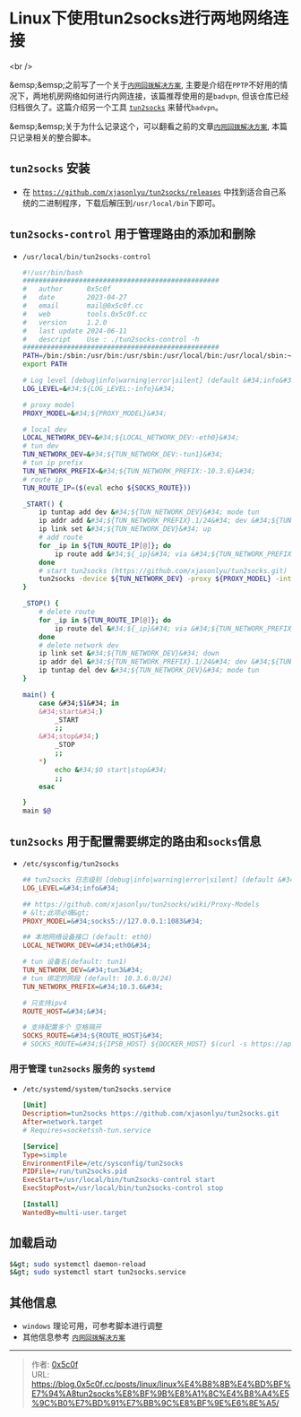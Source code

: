 # Linux下使用tun2socks进行两地网络连接


&lt;br /&gt;

&amp;emsp;&amp;emsp;之前写了一个关于[`内网回拨解决方案`](https://blog.0x5c0f.cc/2019/%E5%86%85%E7%BD%91%E5%9B%9E%E6%8B%A8%E6%96%B9%E6%A1%88/), 主要是介绍在`PPTP`不好用的情况下，两地机房网络如何进行内网连接，该篇推荐使用的是`badvpn`, 但该仓库已经归档很久了。这篇介绍另一个工具 [`tun2socks`](https://github.com/xjasonlyu/tun2socks) 来替代`badvpn`。

&amp;emsp;&amp;emsp;关于为什么记录这个，可以翻看之前的文章[`内网回拨解决方案`](https://blog.0x5c0f.cc/2019/%E5%86%85%E7%BD%91%E5%9B%9E%E6%8B%A8%E6%96%B9%E6%A1%88/), 本篇只记录相关的整合脚本。

## `tun2socks` 安装
- 在 [`https://github.com/xjasonlyu/tun2socks/releases`](https://github.com/xjasonlyu/tun2socks/releases) 中找到适合自己系统的二进制程序，下载后解压到`/usr/local/bin`下即可。

## `tun2socks-control` 用于管理路由的添加和删除  
- `/usr/local/bin/tun2socks-control`
    ```bash
    #!/usr/bin/bash
    ################################################# 
    #   author      0x5c0f 
    #   date        2023-04-27 
    #   email       mail@0x5c0f.cc 
    #   web         tools.0x5c0f.cc 
    #   version     1.2.0
    #   last update 2024-06-11
    #   descript    Use : ./tun2socks-control -h
    ################################################# 
    PATH=/bin:/sbin:/usr/bin:/usr/sbin:/usr/local/bin:/usr/local/sbin:~/bin
    export PATH

    # Log level [debug|info|warning|error|silent] (default &#34;info&#34;)
    LOG_LEVEL=&#34;${LOG_LEVEL:-info}&#34;

    # proxy model
    PROXY_MODEL=&#34;${PROXY_MODEL}&#34;

    # local dev
    LOCAL_NETWORK_DEV=&#34;${LOCAL_NETWORK_DEV:-eth0}&#34;
    # tun dev
    TUN_NETWORK_DEV=&#34;${TUN_NETWORK_DEV:-tun1}&#34;
    # tun ip prefix
    TUN_NETWORK_PREFIX=&#34;${TUN_NETWORK_PREFIX:-10.3.6}&#34;
    # route ip
    TUN_ROUTE_IP=($(eval echo ${SOCKS_ROUTE}))

    _START() {
        ip tuntap add dev &#34;${TUN_NETWORK_DEV}&#34; mode tun
        ip addr add &#34;${TUN_NETWORK_PREFIX}.1/24&#34; dev &#34;${TUN_NETWORK_DEV}&#34;
        ip link set &#34;${TUN_NETWORK_DEV}&#34; up
        # add route
        for _ip in ${TUN_ROUTE_IP[@]}; do
            ip route add &#34;${_ip}&#34; via &#34;${TUN_NETWORK_PREFIX}.2&#34;
        done
        # start tun2socks (https://github.com/xjasonlyu/tun2socks.git)
        tun2socks -device ${TUN_NETWORK_DEV} -proxy ${PROXY_MODEL} -interface ${LOCAL_NETWORK_DEV} -loglevel ${LOG_LEVEL}
    }

    _STOP() {
        # delete route
        for _ip in ${TUN_ROUTE_IP[@]}; do
            ip route del &#34;${_ip}&#34; via &#34;${TUN_NETWORK_PREFIX}.2&#34;
        done
        # delete network dev
        ip link set &#34;${TUN_NETWORK_DEV}&#34; down
        ip addr del &#34;${TUN_NETWORK_PREFIX}.1/24&#34; dev &#34;${TUN_NETWORK_DEV}&#34;
        ip tuntap del dev &#34;${TUN_NETWORK_DEV}&#34; mode tun
    }

    main() {
        case &#34;$1&#34; in
        &#34;start&#34;)
            _START
            ;;
        &#34;stop&#34;)
            _STOP
            ;;
        *)
            echo &#34;$0 start|stop&#34;
            ;;
        esac

    }
    main $@
    ```

## `tun2socks` 用于配置需要绑定的路由和`socks`信息
- `/etc/sysconfig/tun2socks`
    ```ini
    ## tun2socks 日志级别 [debug|info|warning|error|silent] (default &#34;info&#34;)
    LOG_LEVEL=&#34;info&#34;

    ## https://github.com/xjasonlyu/tun2socks/wiki/Proxy-Models
    # &lt;此项必填&gt; 
    PROXY_MODEL=&#34;socks5://127.0.0.1:1083&#34;

    ## 本地网络设备接口 (default: eth0)
    LOCAL_NETWORK_DEV=&#34;eth0&#34;

    # tun 设备名(default: tun1)
    TUN_NETWORK_DEV=&#34;tun3&#34;
    # tun 绑定的网段 (default: 10.3.6.0/24)
    TUN_NETWORK_PREFIX=&#34;10.3.6&#34;

    # 只支持ipv4 
    ROUTE_HOST=&#34;&#34;

    # 支持配置多个 空格隔开   
    SOCKS_ROUTE=&#34;${ROUTE_HOST}&#34;
    # SOCKS_ROUTE=&#34;${IPSB_HOST} ${DOCKER_HOST} $(curl -s https://api.github.com/meta | jq -r &#39;[.web[] | select(contains(\&#34;:\&#34;) | not)] | join(\&#34; \&#34;)&#39;)&#34;
    ```

### 用于管理 `tun2socks` 服务的 `systemd`
 - `/etc/systemd/system/tun2socks.service`
    ```ini
    [Unit]
    Description=tun2socks https://github.com/xjasonlyu/tun2socks.git
    After=network.target
    # Requires=socketssh-tun.service

    [Service]
    Type=simple
    EnvironmentFile=/etc/sysconfig/tun2socks
    PIDFile=/run/tun2socks.pid
    ExecStart=/usr/local/bin/tun2socks-control start
    ExecStopPost=/usr/local/bin/tun2socks-control stop

    [Install]
    WantedBy=multi-user.target
    ```

## 加载启动
```bash
$&gt; sudo systemctl daemon-reload 
$&gt; sudo systemctl start tun2socks.service
```

## 其他信息
- `windows` 理论可用，可参考脚本进行调整
- 其他信息参考 [`内网回拨解决方案`](https://blog.0x5c0f.cc/2019/%E5%86%85%E7%BD%91%E5%9B%9E%E6%8B%A8%E6%96%B9%E6%A1%88/) 


---

> 作者: [0x5c0f](https://blog.0x5c0f.cc)  
> URL: https://blog.0x5c0f.cc/posts/linux/linux%E4%B8%8B%E4%BD%BF%E7%94%A8tun2socks%E8%BF%9B%E8%A1%8C%E4%B8%A4%E5%9C%B0%E7%BD%91%E7%BB%9C%E8%BF%9E%E6%8E%A5/  

